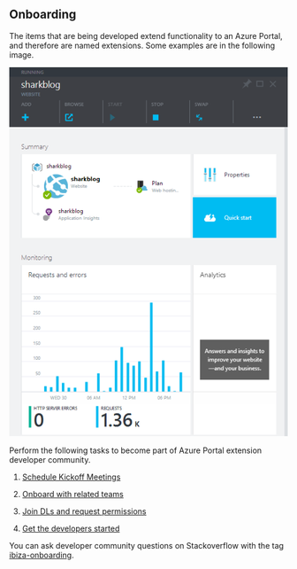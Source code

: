 <a name="onboarding"></a>
## Onboarding
   
The items that are being developed extend functionality to an Azure Portal, and therefore are named extensions.  Some examples are in the following image.

 ![alt-text](../media/portalfx-ui-concepts/blade.png "Azure Portal Blades")

Perform the following tasks to become part of Azure Portal extension developer community.

1. [Schedule Kickoff Meetings](portalfx-extensions-onboarding1-kickoffs.md)

1. [Onboard with related teams](top-external-onboarding.md)

1. [Join DLs and request permissions](portalfx-extensions-onboarding1-permissions.md) 

1. [Get the developers started](top-extensions-getting-started.md)
 
You can ask developer community questions on Stackoverflow with the tag [ibiza-onboarding](https://stackoverflow.microsoft.com/questions/tagged/ibiza-onboarding).
